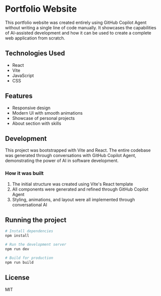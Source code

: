 # Portfolio Website

This portfolio website was created entirely using GitHub Copilot Agent without writing a single line of code manually. It showcases the capabilities of AI-assisted development and how it can be used to create a complete web application from scratch.

## Technologies Used

- React
- Vite
- JavaScript
- CSS

## Features

- Responsive design
- Modern UI with smooth animations
- Showcase of personal projects
- About section with skills

## Development

This project was bootstrapped with Vite and React. The entire codebase was generated through conversations with GitHub Copilot Agent, demonstrating the power of AI in software development.

### How it was built

1. The initial structure was created using Vite's React template
2. All components were generated and refined through GitHub Copilot Agent
3. Styling, animations, and layout were all implemented through conversational AI

## Running the project

```bash
# Install dependencies
npm install

# Run the development server
npm run dev

# Build for production
npm run build
```

## License

MIT
